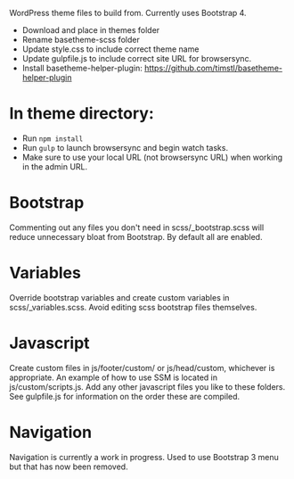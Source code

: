 WordPress theme files to build from. Currently uses Bootstrap 4.

* Download and place in themes folder
* Rename basetheme-scss folder
* Update style.css to include correct theme name
* Update gulpfile.js to include correct site URL for browsersync.
* Install basetheme-helper-plugin: https://github.com/timstl/basetheme-helper-plugin

# In theme directory:
* Run ```npm install```
* Run ```gulp``` to launch browsersync and begin watch tasks.
* Make sure to use your local URL (not browsersync URL) when working in the admin URL.

# Bootstrap
Commenting out any files you don't need in scss/_bootstrap.scss will reduce unnecessary bloat from Bootstrap. By default all are enabled.

# Variables
Override bootstrap variables and create custom variables in scss/_variables.scss. Avoid editing scss bootstrap files themselves.

# Javascript
Create custom files in js/footer/custom/ or js/head/custom, whichever is appropriate. 
An example of how to use SSM is located in js/custom/scripts.js. Add any other javascript files you like to these folders. See gulpfile.js for information on the order these are compiled.

# Navigation
Navigation is currently a work in progress. Used to use Bootstrap 3 menu but that has now been removed.